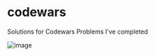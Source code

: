 # codewars
Solutions for Codewars Problems I've completed


![image](https://user-images.githubusercontent.com/97855282/167168165-4a7834f1-3702-46f7-ade7-374ad7685604.png)
